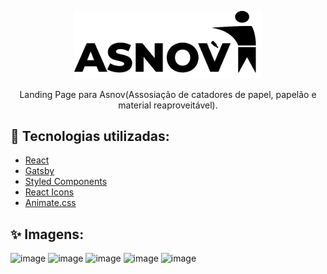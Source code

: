 <p align="center">
  <a href="https://asnov.gtsb.io/">
    <img alt="Asnov" src="./src/images/logo.png" width=300 />
  </a>
</p>

<p align="center">
Landing Page para Asnov(Assosiação de catadores de papel, papelão e material reaproveitável). 
</p>

## :rocket: Tecnologias utilizadas:

- [React](https://pt-br.reactjs.org/)
- [Gatsby](https://www.gatsbyjs.com/)
- [Styled Components](https://styled-components.com/)
- [React Icons](https://react-icons.github.io/react-icons/)
- [Animate.css](https://animate.style/)

## :sparkles: Imagens:

![image](https://user-images.githubusercontent.com/59753526/218232044-1ce5dfa6-930d-4637-855f-71c38c07dc79.png)
![image](https://user-images.githubusercontent.com/59753526/218232059-99be1004-f366-43f2-8c3a-b6822e286711.png)
![image](https://user-images.githubusercontent.com/59753526/218232073-40dd4c2b-97d5-4f96-8e23-63b3927180aa.png)
![image](https://user-images.githubusercontent.com/59753526/218232085-eddd9fc2-0b67-4e3c-9921-29246d021f7b.png)
![image](https://user-images.githubusercontent.com/59753526/218232103-56a5c6a7-a9d6-4248-9b7d-b2b1debb4334.png)
